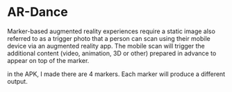 # AR-Dance

Marker-based augmented reality experiences require a static image also referred to as a trigger photo that a person can scan using their mobile device via an augmented reality app. The mobile scan will trigger the additional content (video, animation, 3D or other) prepared in advance to appear on top of the marker. 

in the APK, I made there are 4 markers. Each marker will produce a different output.
